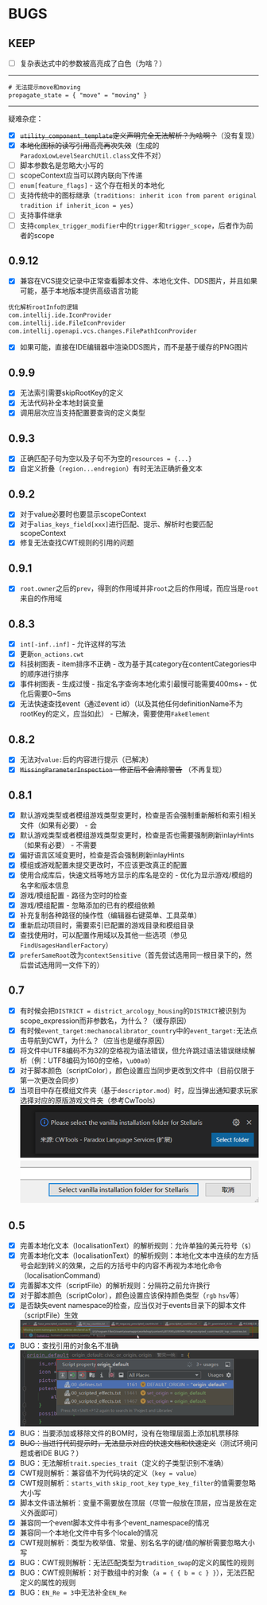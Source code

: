 # BUGS

## KEEP

* [ ] 复杂表达式中的参数被高亮成了白色（为啥？）

***

```
# 无法提示move和moving
propagate_state = { "move" = "moving" }
```

***

疑难杂症：

* [X] ~~`utility_component_template`定义声明完全无法解析？为啥啊？~~（没有复现）
* [X] ~~本地化图标的读写引用高亮再次失效~~（生成的`ParadoxLowLevelSearchUtil.class`文件不对）
* [ ] 脚本参数名是忽略大小写的
* [ ] scopeContext应当可以跨内联向下传递
* [ ] `enum[feature_flags]` - 这个存在相关的本地化
* [ ] 支持传统中的图标继承（`traditions: inherit icon from parent original tradition if inherit_icon = yes`）
* [ ] 支持事件继承
* [ ] 支持`complex_trigger_modifier`中的`trigger`和`trigger_scope`，后者作为前者的scope

## 0.9.12

* [X] 兼容在VCS提交记录中正常查看脚本文件、本地化文件、DDS图片，并且如果可能，基于本地版本提供高级语言功能

```
优化解析rootInfo的逻辑
com.intellij.ide.IconProvider
com.intellij.ide.FileIconProvider
com.intellij.openapi.vcs.changes.FilePathIconProvider
```

* [X] 如果可能，直接在IDE编辑器中渲染DDS图片，而不是基于缓存的PNG图片

## 0.9.9

* [X] 无法索引需要skipRootKey的定义
* [X] 无法代码补全本地封装变量
* [X] 调用层次应当支持配置要查询的定义类型

## 0.9.3

* [X] 正确匹配子句为空以及子句不为空的`resources = {...}`
* [X] 自定义折叠（`region...endregion`）有时无法正确折叠文本

## 0.9.2

* [X] 对于value必要时也要显示scopeContext
* [X] 对于`alias_keys_field[xxx]`进行匹配、提示、解析时也要匹配scopeContext
* [X] 修复无法查找CWT规则的引用的问题

## 0.9.1

* [X] `root.owner`之后的`prev`，得到的作用域并非`root`之后的作用域，而应当是`root`来自的作用域

## 0.8.3

* [X] `int[-inf..inf]` - 允许这样的写法 
* [X] 更新`on_actions.cwt`
* [X] 科技树图表 - item排序不正确 - 改为基于其category在contentCategories中的顺序进行排序
* [X] 事件树图表 - 生成过慢 - 指定名字查询本地化索引最慢可能需要400ms+ - 优化后需要0~5ms
* [X] 无法快速查找event（通过event id）（以及其他任何definitionName不为rootKey的定义，应当如此） - 已解决，需要使用`FakeElement`

## 0.8.2

* [X] 无法对`value:`后的内容进行提示（已解决）
* [X] ~~`MissingParameterInspection` - 修正后不会清除警告~~ （不再复现）

## 0.8.1

* [X] 默认游戏类型或者模组游戏类型变更时，检查是否会强制重新解析和索引相关文件（如果有必要） - 会
* [X] 默认游戏类型或者模组游戏类型变更时，检查是否也需要强制刷新inlayHints（如果有必要） - 不需要
* [X] 偏好语言区域变更时，检查是否会强制刷新inlayHints
* [X] 模组或游戏配置未提交更改时，不应该更改真正的配置
* [X] 使用合成库后，快速文档等地方显示的库名是空的 - 优化为显示游戏/模组的名字和版本信息
* [X] 游戏/模组配置 - 路径为空时的检查
* [X] 游戏/模组配置 - 忽略添加的已有的模组依赖
* [X] 补充复制各种路径的操作性（编辑器右键菜单、工具菜单）
* [X] 重新启动项目时，需要索引已配置的游戏目录和模组目录
* [X] 查找使用时，可以配置作用域以及其他一些选项（参见`FindUsagesHandlerFactory`）
* [X] `preferSameRoot`改为`contextSensitive`（首先尝试选用同一根目录下的，然后尝试选用同一文件下的）

## 0.7

* [X] 有时候会把`DISTRICT = district_arcology_housing`的`DISTRICT`被识别为scope_expression而非参数名，为什么？（缓存原因）
* [X] 有时候`event_target:mechanocalibrator_country`中的`event_target:`无法点击导航到CWT，为什么？（应当也是缓存原因）
* [X] 将文件中UTF8编码不为32的空格视为语法错误，但允许跳过语法错误继续解析（例：UTF8编码为160的空格，`\u00a0`）
* [X] 对于脚本颜色（scriptColor），颜色设置应当同步更改到文件中（目前仅限于第一次更改会同步）
* [X] 当项目中存在模组文件夹（基于`descriptor.mod`）时，应当弹出通知要求玩家选择对应的原版游戏文件夹（参考CwTools）
  ![](BUGS.assets/image-20220404120657429.png)
  ![](BUGS.assets/image-20220404120720948.png)

## 0.5

* [X] 完善本地化文本（localisationText）的解析规则：允许单独的美元符号（`$`）
* [X] 完善本地化文本（localisationText）的解析规则：本地化文本中连续的左方括号会起到转义的效果，之后的方括号中的内容不再视为本地化命令（localisationCommand）
* [X] 完善脚本文件（scriptFile）的解析规则：分隔符之前允许换行
* [X] 对于脚本颜色（scriptColor），颜色设置应该保持颜色类型（`rgb` `hsv`等）
* [X] 是否缺失event namespace的检查，应当仅对于events目录下的脚本文件（scriptFile）生效
      ![](BUGS.assets/image-20220404120448300.png)
* [X] BUG：查找引用的对象名不准确
      ![](BUGS.assets/image-20220404115700617.png)
* [X] BUG：当要添加或移除文件的BOM时，没有在物理层面上添加机票移除
* [X] ~~BUG：当进行代码提示时，无法显示对应的快速文档和快速定义~~（测试环境问题或者IDE BUG？）
* [X] BUG：无法解析`trait.species_trait`（定义的子类型识别不准确）
* [X] CWT规则解析：兼容值不为代码块的定义（`key = value`）
* [X] CWT规则解析：`starts_with` `skip_root_key` `type_key_filter`的值需要忽略大小写
* [X] 脚本文件语法解析：变量不需要放在顶层（尽管一般放在顶层，应当是放在定义外面即可）
* [X] 兼容同一个event脚本文件中有多个event_namespace的情况
* [X] 兼容同一个本地化文件中有多个locale的情况
* [X] CWT规则解析：类型为枚举值、常量、别名名字的键/值的解析需要忽略大小写
* [X] BUG：CWT规则解析：无法匹配类型为`tradition_swap`的定义的属性的规则
* [X] BUG：CWT规则解析：对于数组中的对象（`a = { { b = c } }`），无法匹配定义的属性的规则
* [X] BUG：`EN_Re = 3`中无法补全`EN_Re`